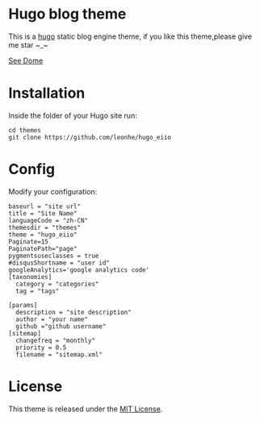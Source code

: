 # Hugo blog theme

This is a [hugo](https://gohugo.io/) static blog engine theme, if you like this theme,please give me star  ~_~

[See Dome](https://feiio.com)

# Installation
Inside the folder of your Hugo site run:

```
cd themes
git clone https://github.com/leonhe/hugo_eiio

```
# Config
Modify your configuration:
```
baseurl = "site url"
title = "Site Name"
languageCode = "zh-CN"
themesdir = "themes"
theme = "hugo_eiio"
Paginate=15 
PaginatePath="page"
pygmentsuseclasses = true
#disqusShortname = "user id"
googleAnalytics='google analytics code'
[taxonomies]
  category = "categories"
  tag = "tags"

[params]
  description = "site description"
  author = "your name"
  github ="github username"
[sitemap]
  changefreq = "monthly"
  priority = 0.5
  filename = "sitemap.xml"

```

# License
This theme is released under the [MIT License](https://github.com/leonhe/hugo_eiio/blob/master/LICENSE).
